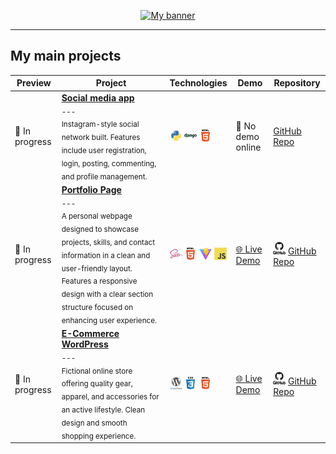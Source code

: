 <!-- Banner -->
<p align="center">
  <a href="https://github.com/Emiliano-Blackbird">
    <img src="banner/banner_blackbird.png" alt="My banner">
  </a>
</p>

---

## My main projects

| Preview | Project | Technologies | Demo | Repository |
|--------|---------|--------------|------|------------|
| 🚧 In progress | [**Social media app**](https://github.com/Emiliano-Blackbird/My-social-media-project) <br> <sub>---<br>Instagram-style social network built. Features include user registration, login, posting, commenting, and profile management.</sub> | <img src="icons/python-original.svg" width="20"/> <img src="icons/django-plain-wordmark.svg" width="20"/> <img src="icons/HTML5.svg" width="20"/> | 🚫 No demo online | [GitHub Repo](https://github.com/Emiliano-Blackbird/My-social-media-project) |
| 🚧 In progress | [**Portfolio Page**](https://github.com/Emiliano-Blackbird/Page-portfolio-project) <br> <sub>---<br>A personal webpage designed to showcase projects, skills, and contact information in a clean and user-friendly layout. Features a responsive design with a clear section structure focused on enhancing user experience.</sub> | <img src="icons/sass-original.svg" width="20"/> <img src="icons/HTML5.svg" width="20"/> <img src="icons/vitejs-original.svg" width="20"/> <img src="icons/javascript-original.svg" width="20"/> | [🌐 Live Demo](https://emiliano-blackbird.github.io/Page-portfolio-project/) | <img src="icons/github-original-wordmark.svg" width="20"/> [GitHub Repo](https://github.com/Emiliano-Blackbird/Page-portfolio-project) |
| 🚧 In progress | [**E-Commerce WordPress**](https://github.com/Emiliano-Blackbird/Wordpress-Page-Blackbird-Sports) <br> <sub>---<br>Fictional online store offering quality gear, apparel, and accessories for an active lifestyle. Clean design and smooth shopping experience.</sub> | <img src="icons/wordpress-original.svg" width="20"/> <img src="icons/CSS3.svg" width="20"/> <img src="icons/HTML5.svg" width="20"/> | [🌐 Live Demo](https://mediumpurple-locust-947874.hostingersite.com/) | <img src="icons/github-original-wordmark.svg" width="20"/> [GitHub Repo](https://github.com/Emiliano-Blackbird/Wordpress-Page-Blackbird-Sports) |


<!-- | <img src="ruta/imagen-preview.png" width="200"/> | [**Proyecto**](https://github.com/usuario/repo) <br> <sub>---<br>Breve descripción del proyecto.</sub> | ![CSS3](icons/CSS3.svg) ![CSS3](icons/CSS3.svg) | [🌐 Live Demo](https://link-demo.com) | <img src="icons/github-original-wordmark.svg" width="20"/> [GitHub Repo](https://github.com/usuario/repo) | -->
